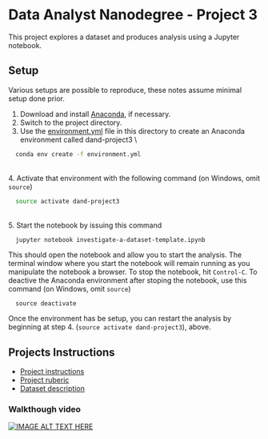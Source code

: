 # Data Analyst Nanodegree - Project 3

This project explores a dataset and produces analysis using a Jupyter notebook.

## Setup

Various setups are possible to reproduce, these notes assume minimal setup done prior.

1. Download and install [Anaconda](https://www.continuum.io/downloads), if necessary.
2. Switch to the project directory.
3. Use the [environment.yml](environment.yml) file in this directory to create an Anaconda environment called dand-project3
\
```bash
  conda env create -f environment.yml
```
\
4. Activate that environment with the following command (on Windows, omit `source`)
```bash
  source activate dand-project3
```
\
5. Start the notebook by issuing this command
```bash
  jupyter notebook investigate-a-dataset-template.ipynb
```

This should open the notebook and allow you to start the analysis.  The terminal window where you start the notebook will remain running as you manipulate the notebook a browser.  To stop the notebook, hit `Control-C`.   To deactive the Anaconda environment after stoping the notebook, use this command (on Windows, omit `source`)
```
  source deactivate
```

Once the environment has be setup, you can restart the analysis by beginning at step 4. (`source activate dand-project3`), above.



## Projects Instructions 

* [Project instructions](instructions/projectDetails.pdf)
* [Project ruberic](instructions/projectRuberic.pdf)
* [Dataset description](instructions/datasetOptions.pdf)

### Walkthough video
[![IMAGE ALT TEXT HERE](https://img.youtube.com/vi/OtDZCYxbHB4/0.jpg)](https://www.youtube.com/watch?v=OtDZCYxbHB4)
